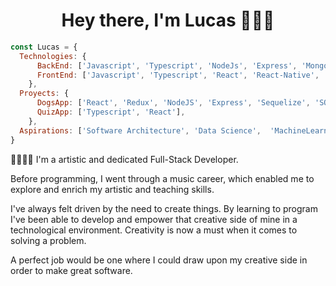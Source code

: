 <h1 align="center"> Hey there, I'm Lucas 👨🏻‍💻 </h1>

```js
const Lucas = {
  Technologies: {
      BackEnd: ['Javascript', 'Typescript', 'NodeJs', 'Express', 'Mongoose', 'Sequelize', 'MongoDB', 'SQL'],
      FrontEnd: ['Javascript', 'Typescript', 'React', 'React-Native', 'Redux', 'HTML', 'CSS']
    },
  Proyects: {
      DogsApp: ['React', 'Redux', 'NodeJS', 'Express', 'Sequelize', 'SQL'],
      QuizApp: ['Typescript', 'React'],
    },
  Aspirations: ['Software Architecture', 'Data Science',  'MachineLearning']
}
```
<div>
     <p>
     🧑🏻‍💻🎶
     I'm a artistic and dedicated Full-Stack Developer.
     </p>
    <p>Before programming, I went through a music career, which enabled me to explore and enrich my artistic and teaching skills.</p>
    <p>I've always felt driven by the need to create things. By learning to program I've been able to develop and empower that creative side of mine in a technological  environment. Creativity is now a must when it comes to solving a problem.</p>
    <p>A perfect job would be one where I could draw upon my creative side in order to make great software.</p>
</div>
